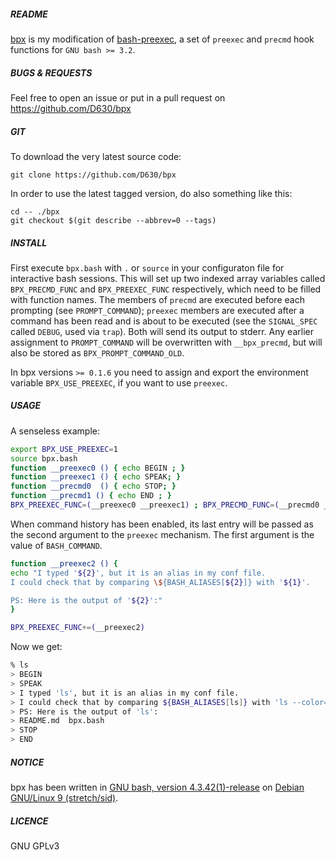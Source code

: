 ##### README

[bpx](https://github.com/D630/bpx) is my modification of [bash-preexec](https://github.com/rcaloras/bash-preexec), a set of `preexec` and `precmd` hook functions for `GNU bash >= 3.2`.

##### BUGS & REQUESTS

Feel free to open an issue or put in a pull request on https://github.com/D630/bpx

##### GIT

To download the very latest source code:

```
git clone https://github.com/D630/bpx
```

In order to use the latest tagged version, do also something like this:

```
cd -- ./bpx
git checkout $(git describe --abbrev=0 --tags)
```

##### INSTALL

First execute `bpx.bash` with `.` or `source` in your configuraton file for interactive bash sessions. This will set up two indexed array variables called `BPX_PRECMD_FUNC` and `BPX_PREEXEC_FUNC` respectively, which need to be filled with function names. The members of `precmd` are executed before each prompting (see `PROMPT_COMMAND`); `preexec` members are executed after a command has been read and is about to be executed (see the `SIGNAL_SPEC` called `DEBUG`, used via `trap`). Both will send its output to stderr. Any earlier assignment to `PROMPT_COMMAND` will be overwritten with `__bpx_precmd`, but will also be stored as `BPX_PROMPT_COMMAND_OLD`.

In bpx versions `>= 0.1.6` you need to assign and export the environment variable `BPX_USE_PREEXEC`, if you want to use `preexec`.

##### USAGE


A senseless example:

```sh
export BPX_USE_PREEXEC=1
source bpx.bash
function __preexec0 () { echo BEGIN ; }
function __preexec1 () { echo SPEAK; }
function __precmd0  () { echo STOP; }
function __precmd1 () { echo END ; }
BPX_PREEXEC_FUNC=(__preexec0 __preexec1) ; BPX_PRECMD_FUNC=(__precmd0 __precmd1)
```

When command history has been enabled, its last entry will be passed as the second argument to the `preexec` mechanism. The first argument is the value of `BASH_COMMAND`.

```sh
function __preexec2 () {
echo "I typed '${2}', but it is an alias in my conf file.
I could check that by comparing \${BASH_ALIASES[${2}]} with '${1}'.

PS: Here is the output of '${2}':"
}

BPX_PREEXEC_FUNC+=(__preexec2)
```

Now we get:

```sh
% ls
> BEGIN
> SPEAK
> I typed 'ls', but it is an alias in my conf file.
> I could check that by comparing ${BASH_ALIASES[ls]} with 'ls --color=auto'.
> PS: Here is the output of 'ls':
> README.md  bpx.bash
> STOP
> END

```

##### NOTICE

bpx has been written in [GNU bash, version 4.3.42(1)-release](http://www.gnu.org/software/bash/) on [Debian GNU/Linux 9 (stretch/sid)](https://www.debian.org).

##### LICENCE

GNU GPLv3
